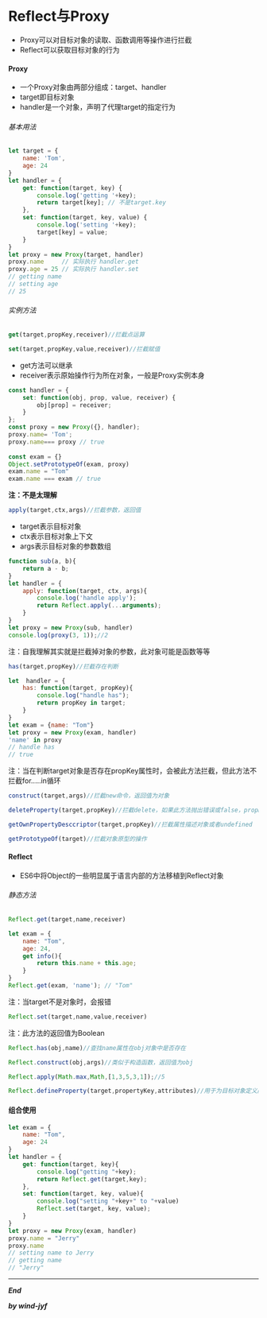 # Reflect与Proxy

* Proxy可以对目标对象的读取、函数调用等操作进行拦截
* Reflect可以获取目标对象的行为

#### Proxy

* 一个Proxy对象由两部分组成：target、handler
* target即目标对象
* handler是一个对象，声明了代理target的指定行为

###### 基本用法

```javascript
let target = {
    name: 'Tom',
    age: 24
}
let handler = {
    get: function(target, key) {
        console.log('getting '+key);
        return target[key]; // 不是target.key
    },
    set: function(target, key, value) {
        console.log('setting '+key);
        target[key] = value;
    }
}
let proxy = new Proxy(target, handler)
proxy.name     // 实际执行 handler.get
proxy.age = 25 // 实际执行 handler.set
// getting name
// setting age
// 25
```

###### 实例方法

```javascript
get(target,propKey,receiver)//拦截点运算
```

```javascript
set(target,propKey,value,receiver)//拦截赋值
```

* get方法可以继承
* receiver表示原始操作行为所在对象，一般是Proxy实例本身

```javascript
const handler = {
    set: function(obj, prop, value, receiver) {
        obj[prop] = receiver;
    }
};
const proxy = new Proxy({}, handler);
proxy.name= 'Tom';
proxy.name=== proxy // true
 
const exam = {}
Object.setPrototypeOf(exam, proxy)
exam.name = "Tom"
exam.name === exam // true
```

**注：不是太理解**

```javascript
apply(target,ctx,args)//拦截参数，返回值
```

* target表示目标对象
* ctx表示目标对象上下文
* args表示目标对象的参数数组

```javascript
function sub(a, b){
    return a - b;
}
let handler = {
    apply: function(target, ctx, args){
        console.log('handle apply');
        return Reflect.apply(...arguments);
    }
}
let proxy = new Proxy(sub, handler)
console.log(proxy(3, 1));//2
```

注：自我理解其实就是拦截掉对象的参数，此对象可能是函数等等

```javascript
has(target,propKey)//拦截存在判断
```

```javascript
let  handler = {
    has: function(target, propKey){
        console.log("handle has");
        return propKey in target;
    }
}
let exam = {name: "Tom"}
let proxy = new Proxy(exam, handler)
'name' in proxy
// handle has
// true
```

注：当在判断target对象是否存在propKey属性时，会被此方法拦截，但此方法不拦截for.....in循环

```javascript
construct(target,args)//拦截new命令，返回值为对象
```

```javascript
deleteProperty(target,propKey)//拦截delete，如果此方法抛出错误或false，propKey就无法删除
```

```javascript
getOwnPropertyDesccriptor(target,propKey)//拦截属性描述对象或者undefined
```

```javascript
getPrototypeOf(target)//拦截对象原型的操作
```

#### Reflect

* ES6中将Object的一些明显属于语言内部的方法移植到Reflect对象

###### 静态方法

```javascript
Reflect.get(target,name,receiver)
```

```javascript
let exam = {
    name: "Tom",
    age: 24,
    get info(){
        return this.name + this.age;
    }
}
Reflect.get(exam, 'name'); // "Tom"
```

注：当target不是对象时，会报错

```javascript
Reflect.set(target,name,value,receiver)
```

注：此方法的返回值为Boolean

```javascript
Reflect.has(obj,name)//查找name属性在obj对象中是否存在
```

```javascript
Reflect.construct(obj,args)//类似于构造函数，返回值为obj
```

```javascript
Reflect.apply(Math.max,Math,[1,3,5,3,1]);//5
```

```javascript
Reflect.defineProperty(target,propertyKey,attributes)//用于为目标对象定义属性
```

#### 组合使用

```javascript
let exam = {
    name: "Tom",
    age: 24
}
let handler = {
    get: function(target, key){
        console.log("getting "+key);
        return Reflect.get(target,key);
    },
    set: function(target, key, value){
        console.log("setting "+key+" to "+value)
        Reflect.set(target, key, value);
    }
}
let proxy = new Proxy(exam, handler)
proxy.name = "Jerry"
proxy.name
// setting name to Jerry
// getting name
// "Jerry"
```

***

***End***

***by wind-jyf***

